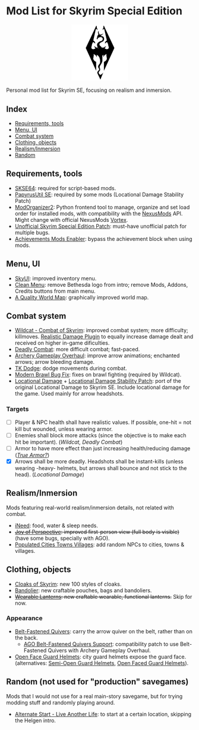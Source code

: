 # Mod List for Skyrim Special Edition

<p align="center">
  <img src="SkyrimLogo.svg" alt="Skyrim Logo" width="30%" height="30%"/>
</p>

Personal mod list for Skyrim SE, focusing on realism and inmersion.

## Index

- [Requirements, tools](#requirements-tools)
- [Menu, UI](#menu-ui)
- [Combat system](#combat-system)
- [Clothing, objects](#clothing-objects)
- [Realism/Inmersion](#realism-inmersion)
- [Random](#random-not-used-for-production-savegames)

## Requirements, tools

- [SKSE64](https://skse.silverlock.org/): required for script-based mods.
- [PapyrusUtil SE](https://www.nexusmods.com/skyrimspecialedition/mods/13048): required by some mods (Locational Damage Stability Patch)
- [ModOrganizer2](https://github.com/ModOrganizer2/modorganizer): Python frontend tool to manage, organize and set load order for installed mods, with compatibility with the [NexusMods](https://www.nexusmods.com/skyrimspecialedition) API. Might change with official NexusMods [Vortex](https://www.nexusmods.com/site/mods/1/?tab=files).
- [Unofficial Skyrim Special Edition Patch](https://www.nexusmods.com/skyrimspecialedition/mods/266): must-have unofficial patch for multiple bugs.
- [Achievements Mods Enabler](https://www.nexusmods.com/skyrimspecialedition/mods/245): bypass the achievement block when using mods.

## Menu, UI

- [SkyUI](https://www.nexusmods.com/skyrimspecialedition/mods/12604): improved inventory menu.
- [Clean Menu](https://www.nexusmods.com/skyrimspecialedition/mods/3223/): remove Bethesda logo from intro; remove Mods, Addons, Credits buttons from main menu.
- [A Quality World Map](https://www.nexusmods.com/skyrimspecialedition/mods/5804): graphically improved world map.

## Combat system

- [Wildcat - Combat of Skyrim](https://www.nexusmods.com/skyrimspecialedition/mods/1368): improved combat system; more difficulty; killmoves. [Realistic Damage Plugin](https://www.nexusmods.com/skyrimspecialedition/mods/1368?tab=files) to equally increase damage dealt and received on higher in-game dificulties.
- [Deadly Combat](https://www.nexusmods.com/skyrimspecialedition/mods/8850): more difficult combat; fast-paced.
- [Archery Gameplay Overhaul](https://www.nexusmods.com/skyrimspecialedition/mods/24296): improve arrow animations; enchanted arrows; arrow bleeding damage.
- [TK Dodge](https://www.nexusmods.com/skyrimspecialedition/mods/15309): dodge movements during combat.
- [Modern Brawl Bug Fix](https://www.nexusmods.com/skyrimspecialedition/mods/1473): fixes on brawl fighting (required by Wildcat).
- [Locational Damage](https://www.nexusmods.com/skyrim/mods/12615) + [Locational Damage Stability Patch](https://www.nexusmods.com/skyrimspecialedition/mods/22443): port of the original Locational Damage to Skyrim SE. Include locational damage for the game. Used mainly for arrow headshots.

### Targets

- [ ] Player & NPC health shall have realistic values. If possible, one-hit = not kill but wounded, unless wearing armor.
- [ ] Enemies shall block more attacks (since the objective is to make each hit be important). (_Wildcat, Deadly Combat_)
- [ ] Armor to have more effect than just increasing health/reducing damage ([_True Armor?_](https://www.nexusmods.com/skyrimspecialedition/mods/15921))
- [x] Arrows shall be more deadly. Headshots shall be instant-kills (unless wearing -heavy- helmets, but arrows shall bounce and not stick to the head). (_Locational Damage_)

## Realism/Inmersion

Mods featuring real-world realism/inmersion details, not related with combat.

- [iNeed](https://www.nexusmods.com/skyrimspecialedition/mods/645): food, water & sleep needs.
- ~~[Joy of Perspective](https://www.nexusmods.com/skyrimspecialedition/mods/9358): improved first-person view (full body is visible)~~ (have some bugs, specially with AGO).
- [Populated Cities Towns Villages](https://www.nexusmods.com/skyrimspecialedition/mods/2005): add random NPCs to cities, towns & villages.

## Clothing, objects

- [Cloaks of Skyrim](https://www.nexusmods.com/skyrimspecialedition/mods/6369): new 100 styles of cloaks.
- [Bandolier](https://www.nexusmods.com/skyrimspecialedition/mods/2417): new craftable pouches, bags and bandoliers.
- ~~[Wearable Lanterns](https://www.nexusmods.com/skyrimspecialedition/mods/7560): new craftable wearable, functional lanterns.~~ Skip for now.

### Appearance

- [Belt-Fastened Quivers](https://www.nexusmods.com/skyrimspecialedition/mods/1182): carry the arrow quiver on the belt, rather than on the back.
  - [AGO Belt-Fastened Quivers Support](https://www.nexusmods.com/skyrimspecialedition/mods/24296): compatibility patch to use Belt-Fastened Quivers with Archery Gameplay Overhaul.
- [Open Face Guard Helmets](https://www.nexusmods.com/skyrimspecialedition/mods/13943): city guard helmets expose the guard face. (alternatives: [Semi-Open Guard Helmets](https://www.nexusmods.com/skyrimspecialedition/mods/3077), [Open Faced Guard Helmets](https://www.nexusmods.com/skyrimspecialedition/mods/4994)).

## Random (not used for "production" savegames)

Mods that I would not use for a real main-story savegame, but for trying modding stuff and randomly playing around.

- [Alternate Start - Live Another Life](https://www.nexusmods.com/skyrimspecialedition/mods/272): to start at a certain location, skipping the Helgen intro.
